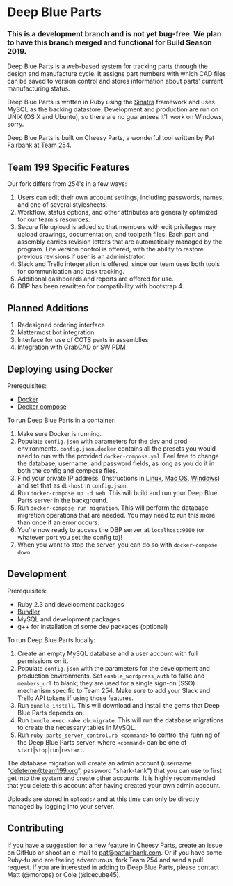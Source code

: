 Deep Blue Parts
===========

### This is a development branch and is not yet bug-free. We plan to have this branch merged and functional for Build Season 2019.

Deep Blue Parts is a web-based system for tracking parts through the design and manufacture cycle. It assigns
part numbers with which CAD files can be saved to version control and stores information about parts'
current manufacturing status.

Deep Blue Parts is written in Ruby using the [Sinatra](http://sinatrarb.com) framework and uses MySQL as the
backing datastore. Development and production are run on UNIX (OS X and Ubuntu), so there are no guarantees
it'll work on Windows, sorry.

Deep Blue Parts is built on Cheesy Parts, a wonderful tool written by Pat Fairbank at [Team 254](https://github.com/Team254).

## Team 199 Specific Features

Our fork differs from 254's in a few ways:

1. Users can edit their own account settings, including passwords, names, and one of several stylesheets.
1. Workflow, status options, and other attributes are generally optimized for our team's resources.
1. Secure file upload is added so that members with edit privileges may upload drawings, documentation, and toolpath files. Each part and assembly carries revision letters that are automatically managed by the program. Lite version control is offered, with the ability to restore previous revisions if user is an administrator.
1. Slack and Trello integeration is offered, since our team uses both tools for communication and task tracking.
1. Additional dashboards and reports are offered for use.
1. DBP has been rewritten for compatibility with bootstrap 4.

## Planned Additions
1. Redesigned ordering interface
1. Mattermost bot integration
1. Interface for use of COTS parts in assemblies
1. Integration with GrabCAD or SW PDM

## Deploying using Docker

Prerequisites:
 * [Docker](https://docs.docker.com/install/)
 * [Docker compose](https://docs.docker.com/compose/install/)

To run Deep Blue Parts in a container:

1. Make sure Docker is running.
2. Populate `config.json` with parameters for the dev and prod environments. `config.json.docker` contains all the presets you would need to run with the provided `docker-compose.yml`. Feel free to change the database, username, and password fields, as long as you do it in both the config and compose files.
3. Find your private IP address. (Instructions in [Linux](https://www.linuxtrainingacademy.com/determine-public-ip-address-command-line-curl/), [Mac OS](http://osxdaily.com/2010/11/21/find-ip-address-mac/), [Windows](https://www.howtogeek.com/117371/how-to-find-your-computers-private-public-ip-addresses/)) and set that as `db-host` in `config.json`.
4. Run `docker-compose up -d web`. This will build and run your Deep Blue Parts server in the background.
5. Run `docker-compose run migration`. This will perform the database migration operations that are needed. You may need to run this more than once if an error occurs.
6. You're now ready to access the DBP server at `localhost:9000` (or whatever port you set the config to)!
7. When you want to stop the server, you can do so with `docker-compose down`.

## Development

Prerequisites:

* Ruby 2.3 and development packages
* [Bundler](https://bundler.io/)
* MySQL and development packages
* g++ for installation of some dev packages (optional)

To run Deep Blue Parts locally:

1. Create an empty MySQL database and a user account with full permissions on it.
1. Populate `config.json` with the parameters for the development and production environments. Set
`enable_wordpress_auth` to false and `members_url` to blank; they are used for a single sign-on (SSO)
mechanism specific to Team 254. Make sure to add your Slack and Trello API tokens if using those features.
1. Run `bundle install`. This will download and install the gems that Deep Blue Parts depends on.
1. Run `bundle exec rake db:migrate`. This will run the database migrations to create the necessary tables in
MySQL.
1. Run `ruby parts_server_control.rb <command>` to control the running of the Deep Blue Parts server, where
`<command>` can be one of `start`|`stop`|`run`|`restart`.

The database migration will create an admin account (username "deleteme@team199.org", password "shark-tank")
that you can use to first get into the system and create other accounts. It is highly recommended that you
delete this account after having created your own admin account.

Uploads are stored in `uploads/` and at this time can only be directly managed by logging into your server.

## Contributing

If you have a suggestion for a new feature in Cheesy Parts, create an issue on GitHub or shoot an e-mail to
[pat@patfairbank.com](mailto:pat@patfairbank.com). Or if you have some Ruby-fu and are feeling adventurous,
fork Team 254 and send a pull request. If you are interested in adding to Deep Blue Parts, please contact Matt (@morops) or Cole (@icecube45).
